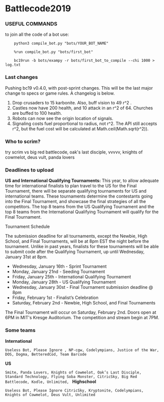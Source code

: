 # Battlecode2019

### USEFUL COMMANDS
to join all the code of a bot use:


        python3 compile_bot.py "bots/YOUR_BOT_NAME"
        
        %run compile_bot.py "bots/first_bot"
        
        bc19run -b bots/exampy -r bots/first_bot_to_compile --chi 1000 > log.txt

        
### Last changes

Pushing bc19 v0.4.0, with post-sprint changes.  This will be the last major change to specs or game rules.  A changelog is below.
1. Drop crusaders to 15 karbonite. Also, buff vision to 49 r^2 .
2. Castles now have 200 health, and 10 attack in an r^2 of 64. Churches are buffed to 100 health.
3. Robots can now see the origin location of signals.
4. Signaling costs fuel proportional to radius, not r^2.  The API still accepts r^2, but the fuel cost will be calculated at Math.ceil(Math.sqrt(r^2)).

### Who to scrim?

try scrim vs big red battlecode, oak's last disciple, vvvvv, knights of cowmelot, deus vult, panda lovers

### Deadlines to upload

**US and International Qualifying Tournaments:** This year, to allow adequate time for international finalists to plan travel to the US for the Final Tournament, there will be separate qualifying tournaments for US and international teams. These tournaments determine the contestants going into the Final Tournament, and showcase the final strategies of all the competitors. The top 8 teams from the US Qualifying Tournament and the top 8 teams from the International Qualifying Tournament will qualify for the Final Tournament.

Tournament Schedule

The submission deadline for all tournaments, except the Newbie, High School, and Final Tournaments, will be at 8pm EST the night before the tournament. Unlike in past years, finalists for these tournaments will be able to submit code after the Qualifying Tournament, up until Wednesday, January 31st at 8pm.

- Wednesday, January 16th - Sprint Tournament
- Monday, January 21nd - Seeding Tournament
- Friday, January 25th - International Qualifying Tournament
- Monday, January 28th - US Qualifying Tournament
- Wednesday, January 30st - Final Tournament submission deadline @ 8pm
- Friday, February 1st - Finalist’s Celebration
- Saturday, February 2nd - Newbie, High School, and Final Tournaments

The Final Tournament will occur on Saturday, February 2nd. Doors open at 6PM in MIT's Kresge Auditorium. The competition and stream begin at 7PM. 





### Some teams


**International**

`Useless Bot, Please Ignore ,
NP-cgw,
Codelympians,
Justice of the War,
DOS,
Dogma,
BetteredCod,
Team Barcode`

**US**

`Smite,
Panda Lovers,
Knights of Cowmelot,
Oak’s Last Disciple,
Standard Technology,
Flying Soba Monster,
CitricSky,
Big Red Battlecode,
Kodle,
Unlimited,
`
**Highschool**

`Useless Bot, Please Ignore
CitricSky,
Kryptonite,
Codelympians,
Knights of Cowmelot,
Deus Vult,
Unlimited`




